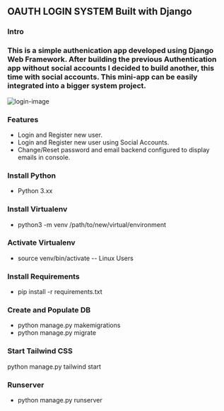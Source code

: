 ## OAUTH LOGIN SYSTEM Built with Django
### Intro ##
### This is a simple authenication app developed using Django Web Framework. After building the previous Authentication  app without social accounts I decided to build another, this time with social accounts. This mini-app can be easily integrated into a bigger system project. ###

![login-image](screenshot/login.jpg)

### Features ###
* Login and Register new user.
* Login and Register new user using Social Accounts.
* Change/Reset password and email backend configured to display emails in console.
### Install Python ###
* Python 3.xx
### Install Virtualenv ###
* python3 -m venv /path/to/new/virtual/environment
### Activate Virtualenv ###
* source venv/bin/activate -- Linux Users
### Install Requirements ###
* pip install -r requirements.txt 
### Create and Populate DB ###
* python manage.py makemigrations
* python manage.py migrate
### Start Tailwind CSS ###
python manage.py tailwind start
### Runserver ###
* python manage.py runserver
